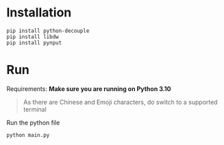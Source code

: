 # Installation

```console
pip install python-decouple
pip install libdw
pip install pynput
```

# Run

Requirements: **Make sure you are running on Python 3.10**

> As there are Chinese and Emoji characters, do switch to a supported terminal

Run the python file

```console
python main.py
```
